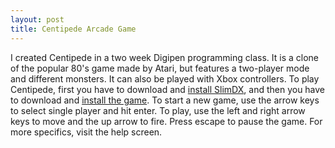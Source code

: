 ```yaml
---
layout: post
title: Centipede Arcade Game
---
```


I created Centipede in a two week Digipen programming class. It is a clone of the popular 80's game made by Atari, but features a two-player mode and different monsters. It can also be played with Xbox controllers. To play Centipede, first you have to download and [install SlimDX](http://isaaczinda.com/Downloads/SlimDX.msi "install SlimDX"), and then you have to download and [install the game](http://isaaczinda.com/Downloads/Centipede_Installer.exe "install the game"). To start a new game, use the arrow keys to select single player and hit enter. To play, use the left and right arrow keys to move and the up arrow to fire. Press escape to pause the game. For more specifics, visit the help screen.
